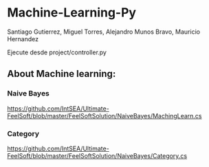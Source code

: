 # Machine-Learning-Py

Santiago Gutierrez, Miguel Torres, Alejandro Munos Bravo, Mauricio Hernandez

  Ejecute desde project/controller.py

## About Machine learning:

### Naive Bayes
https://github.com/IntSEA/Ultimate-FeelSoft/blob/master/FeelSoftSolution/NaiveBayes/MachingLearn.cs

### Category
https://github.com/IntSEA/Ultimate-FeelSoft/blob/master/FeelSoftSolution/NaiveBayes/Category.cs
